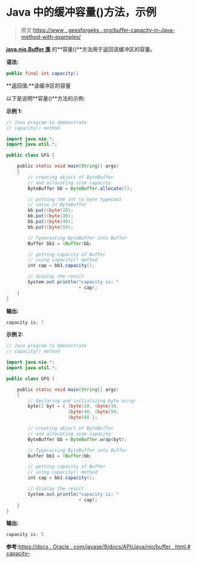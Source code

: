 # Java 中的缓冲容量()方法，示例

> 原文:[https://www . geesforgeks . org/buffer-capacity-in-Java-method-with-examples/](https://www.geeksforgeeks.org/buffer-capacity-method-in-java-with-examples/)

**[java.nio.Buffer 类](https://www.geeksforgeeks.org/tag/java-buffer/)** 的**容量()**方法用于返回该缓冲区的容量。

**语法:**

```java
public final int capacity()
```

**返回值:**该缓冲区的容量

以下是说明**容量()**方法的示例:

**示例 1:**

```java
// Java program to demonstrate
// capacity() method

import java.nio.*;
import java.util.*;

public class GFG {

    public static void main(String[] args)
    {
        // creating object of ByteBuffer
        // and allocating size capacity
        ByteBuffer bb = ByteBuffer.allocate(7);

        // putting the int to byte typecast
        // value in ByteBuffer
        bb.put((byte)20);
        bb.put((byte)30);
        bb.put((byte)40);
        bb.put((byte)50);

        // Typecasting ByteBuffer into Buffer
        Buffer bb1 = (Buffer)bb;

        // getting capacity of Buffer
        // using capacity() method
        int cap = bb1.capacity();

        // display the result
        System.out.println("capacity is: "
                           + cap);
    }
}
```

**输出:**

```java
capacity is: 7

```

**示例 2:**

```java
// Java program to demonstrate
// capacity() method

import java.nio.*;
import java.util.*;

public class GFG {

    public static void main(String[] args)
    {
        // Declaring and initializing byte array
        byte[] byt = { (byte)20, (byte)30,
                       (byte)40, (byte)50,
                       (byte)60 };

        // creating object of ByteBuffer
        // and allocating size capacity
        ByteBuffer bb = ByteBuffer.wrap(byt);

        // Typecasting ByteBuffer into Buffer
        Buffer bb1 = (Buffer)bb;

        // getting capacity of Buffer
        // using capacity() method
        int cap = bb1.capacity();

        // display the result
        System.out.println("capacity is: "
                           + cap);
    }
}
```

**输出:**

```java
capacity is: 5

```

**参考:**[https://docs . Oracle . com/javase/9/docs/API/Java/nio/buffer . html # capacity–](https://docs.oracle.com/javase/9/docs/api/java/nio/Buffer.html#capacity--)